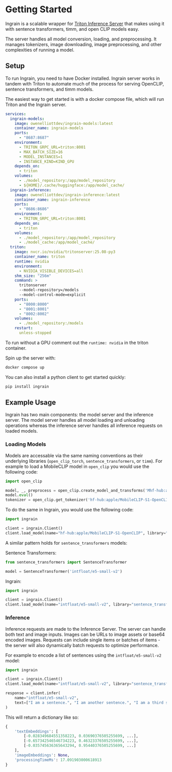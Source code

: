 # Getting Started

Ingrain is a scalable wrapper for [Triton Inference Server](https://developer.nvidia.com/triton-inference-server) that makes using it with sentence transformers, timm, and open CLIP models easy.

The server handles all model conversion, loading, and preprocessing. It manages tokenizers, image downloading, image preprocessing, and other complexities of running a model. 

## Setup

To run Ingrain, you need to have Docker installed. Ingrain server works in tandem with Triton to automate much of the process for serving OpenCLIP, sentence transformers, and timm models. 

The easiest way to get started is with a docker compose file, which will run Triton and the Ingrain server.

```yml
services:
  ingrain-models:
    image: owenelliottdev/ingrain-models:latest
    container_name: ingrain-models
    ports:
      - "8687:8687"
    environment:
      - TRITON_GRPC_URL=triton:8001
      - MAX_BATCH_SIZE=16
      - MODEL_INSTANCES=1
      - INSTANCE_KIND=KIND_GPU
    depends_on:
      - triton
    volumes:
      - ./model_repository:/app/model_repository 
      - ${HOME}/.cache/huggingface:/app/model_cache/
  ingrain-inference:
    image: owenelliottdev/ingrain-inference:latest
    container_name: ingrain-inference
    ports:
      - "8686:8686"
    environment:
      - TRITON_GRPC_URL=triton:8001
    depends_on:
      - triton
    volumes:
      - ./model_repository:/app/model_repository 
      - ./model_cache:/app/model_cache/
  triton:
    image: nvcr.io/nvidia/tritonserver:25.08-py3
    container_name: triton
    runtime: nvidia
    environment:
      - NVIDIA_VISIBLE_DEVICES=all
    shm_size: "256m"
    command: >
      tritonserver
      --model-repository=/models
      --model-control-mode=explicit
    ports:
      - "8000:8000"
      - "8001:8001"
      - "8002:8002"
    volumes:
      - ./model_repository:/models
    restart:
      unless-stopped
```

To run without a GPU comment out the `runtime: nvidia` in the triton container.

Spin up the server with:

```bash
docker compose up
```


You can also install a python client to get started quickly:

```bash
pip install ingrain
```

## Example Usage

Ingrain has two main components: the model server and the inference server. The model server handles all model loading and unloading operations whereas the inference server handles all inference requests on loaded models.

### Loading Models

Models are accessable via the same naming conventions as their underlying libraries (`open_clip_torch`, `sentence_transformers`, or `timm`). For example to load a MobileCLIP model in `open_clip` you would use the following code:

```python
import open_clip

model, _, preprocess = open_clip.create_model_and_transforms('Mhf-hub:apple/MobileCLIP-S1-OpenCLIP')
model.eval()
tokenizer = open_clip.get_tokenizer('hf-hub:apple/MobileCLIP-S1-OpenCLIP')
```

To do the same in Ingrain, you would use the following code:

```python
import ingrain

client = ingrain.Client()
client.load_model(name="hf-hub:apple/MobileCLIP-S1-OpenCLIP", library="open_clip")
```

A similar pattern holds for `sentence_transformers` models:

Sentence Transformers:

```python
from sentence_transformers import SentenceTransformer

model = SentenceTransformer('intfloat/e5-small-v2')
```

Ingrain:

```python
import ingrain

client = ingrain.Client()
client.load_model(name="intfloat/e5-small-v2", library="sentence_transformers")
```

### Inference

Inference requests are made to the Inference Server. The server can handle both text and image inputs. Images can be URLs to image assets or base64 encoded images. Requests can include single items or batches of items - the server will also dynamically batch requests to optimize performance.

For example to encode a list of sentences using the `intfloat/e5-small-v2` model:
```python
import ingrain

client = ingrain.Client()
client.load_model(name="intfloat/e5-small-v2", library="sentence_transformers")

response = client.infer(
    name="intfloat/e5-small-v2", 
    text=["I am a sentence.", "I am another sentence.", "I am a third sentence."]
)
```

This will return a dictionary like so:

```python
{
    'textEmbeddings': [
        [-0.028349684551358223, 0.03690376505255699, ...],
        [-0.657342546546734223, 0.46323376505255699, ...],
        [-0.035745636365643294, 0.95440376505255699, ...]
    ], 
    'imageEmbeddings': None, 
    'processingTimeMs': 17.091903000618913
}
```